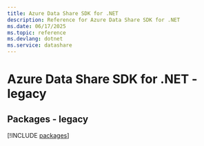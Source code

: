 ```yaml
---
title: Azure Data Share SDK for .NET
description: Reference for Azure Data Share SDK for .NET
ms.date: 06/17/2025
ms.topic: reference
ms.devlang: dotnet
ms.service: datashare
---
```

# Azure Data Share SDK for .NET - legacy
## Packages - legacy
[!INCLUDE [packages](data-share-index.md)]